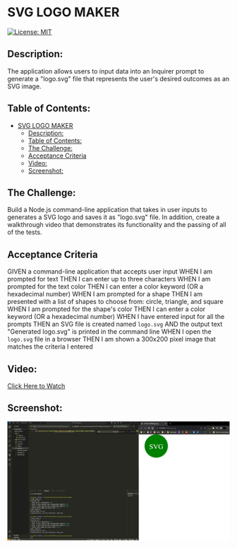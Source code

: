 # SVG LOGO MAKER

[![License: MIT](https://img.shields.io/badge/License-MIT-yellow.svg)](https://opensource.org/licenses/MIT)
  
## Description:
The application allows users to input data into an Inquirer prompt to generate a "logo.svg" file that represents the user's desired outcomes as an SVG image.

## Table of Contents:
- [SVG LOGO MAKER](#svg-logo-maker)
  - [Description:](#description)
  - [Table of Contents:](#table-of-contents)
  - [The Challenge:](#the-challenge)
  - [Acceptance Criteria](#acceptance-criteria)
  - [Video:](#video)
  - [Screenshot:](#screenshot)



## The Challenge:
Build a Node.js command-line application that takes in user inputs to generates a SVG logo and saves it as "logo.svg" file. In addition, create a walkthrough video that demonstrates its functionality and the passing of all of the tests.



## Acceptance Criteria
GIVEN a command-line application that accepts user input
WHEN I am prompted for text
THEN I can enter up to three characters
WHEN I am prompted for the text color
THEN I can enter a color keyword (OR a hexadecimal number)
WHEN I am prompted for a shape
THEN I am presented with a list of shapes to choose from: circle, triangle, and square
WHEN I am prompted for the shape's color
THEN I can enter a color keyword (OR a hexadecimal number)
WHEN I have entered input for all the prompts
THEN an SVG file is created named `logo.svg`
AND the output text "Generated logo.svg" is printed in the command line
WHEN I open the `logo.svg` file in a browser
THEN I am shown a 300x200 pixel image that matches the criteria I entered



## Video:
[Click Here to Watch](https://youtu.be/5xXIykXSi0M)

## Screenshot:

![](./resources/screenshot/screenshot.png)






